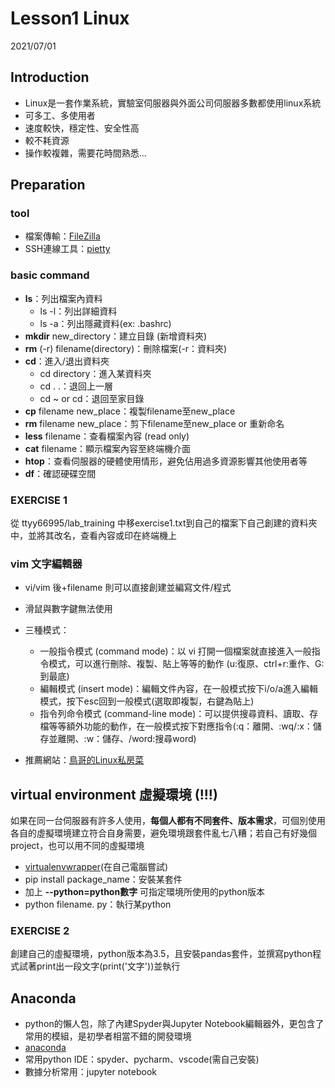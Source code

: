 # Lesson1 Linux 
2021/07/01
## Introduction
* Linux是一套作業系統，實驗室伺服器與外面公司伺服器多數都使用linux系統
* 可多工、多使用者
* 速度較快，穩定性、安全性高
* 較不耗資源
* 操作較複雜，需要花時間熟悉...

## Preparation

### tool
* 檔案傳輸：[FileZilla](https://filezilla-project.org/)
* SSH連線工具：[pietty](https://sites.google.com/view/pietty-project/download)

### basic command
* **ls**：列出檔案內資料
    * ls -l：列出詳細資料
    * ls -a：列出隱藏資料(ex: .bashrc)
* **mkdir** new_directory：建立目錄 (新增資料夾)
* **rm** (-r) filename(directory)：刪除檔案(-r：資料夾)
* **cd**：進入/退出資料夾
    * cd directory：進入某資料夾
    * cd . .：退回上一層
    * cd ~ or cd：退回至家目錄
* **cp** filename new_place：複製filename至new_place
* **rm** filename new_place：剪下filename至new_place or 重新命名
* **less** filename：查看檔案內容 (read only)
* **cat** filename：顯示檔案內容至終端機介面
* **htop**：查看伺服器的硬體使用情形，避免佔用過多資源影響其他使用者等
* **df**：確認硬碟空間

### EXERCISE 1
從 ttyy66995/lab_training 中移exercise1.txt到自己的檔案下自己創建的資料夾中，並將其改名，查看內容或印在終端機上

### vim 文字編輯器
* vi/vim 後+filename 則可以直接創建並編寫文件/程式
* 滑鼠與數字鍵無法使用
* 三種模式：
    * 一般指令模式 (command mode)：以 vi 打開一個檔案就直接進入一般指令模式，可以進行刪除、複製、貼上等等的動作 (u:復原、ctrl+r:重作、G:到最底)
    * 編輯模式 (insert mode)：編輯文件內容，在一般模式按下i/o/a進入編輯模式，按下esc回到一般模式(選取即複製，右鍵為貼上)
    * 指令列命令模式 (command-line mode)：可以提供搜尋資料、讀取、存檔等等額外功能的動作，在一般模式按下對應指令(:q：離開、:wq/:x：儲存並離開、:w：儲存、/word:搜尋word)

* 推薦網站：[鳥哥的Linux私房菜](http://linux.vbird.org/)
## virtual environment 虛擬環境 (!!!)
如果在同一台伺服器有許多人使用，**每個人都有不同套件、版本需求**，可個別使用各自的虛擬環境建立符合自身需要，避免環境跟套件亂七八糟；若自己有好幾個project，也可以用不同的虛擬環境
* [virtualenvwrapper](https://www.itread01.com/content/1498915331.html)(在自己電腦嘗試)
* pip install package_name：安裝某套件
* 加上 **--python=python數字** 可指定環境所使用的python版本
* python filename. py：執行某python

### EXERCISE 2
創建自己的虛擬環境，python版本為3.5，且安裝pandas套件，並撰寫python程式試著print出一段文字(print('文字'))並執行

## Anaconda
* python的懶人包，除了內建Spyder與Jupyter Notebook編輯器外，更包含了常用的模組，是初學者相當不錯的開發環境
* [anaconda](https://www.anaconda.com/products/individual)
* 常用python IDE：spyder、pycharm、vscode(需自己安裝)
* 數據分析常用：jupyter notebook
